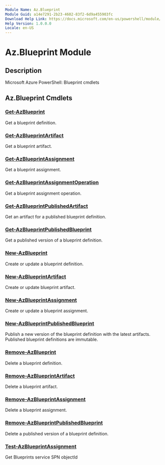 ```yaml
---
Module Name: Az.Blueprint
Module Guid: a14e7291-2b23-4602-83f2-6d9a455903fc
Download Help Link: https://docs.microsoft.com/en-us/powershell/module/az.blueprint
Help Version: 1.0.0.0
Locale: en-US
---
```


# Az.Blueprint Module
## Description
Microsoft Azure PowerShell: Blueprint cmdlets

## Az.Blueprint Cmdlets
### [Get-AzBlueprint](Get-AzBlueprint.md)
Get a blueprint definition.

### [Get-AzBlueprintArtifact](Get-AzBlueprintArtifact.md)
Get a blueprint artifact.

### [Get-AzBlueprintAssignment](Get-AzBlueprintAssignment.md)
Get a blueprint assignment.

### [Get-AzBlueprintAssignmentOperation](Get-AzBlueprintAssignmentOperation.md)
Get a blueprint assignment operation.

### [Get-AzBlueprintPublishedArtifact](Get-AzBlueprintPublishedArtifact.md)
Get an artifact for a published blueprint definition.

### [Get-AzBlueprintPublishedBlueprint](Get-AzBlueprintPublishedBlueprint.md)
Get a published version of a blueprint definition.

### [New-AzBlueprint](New-AzBlueprint.md)
Create or update a blueprint definition.

### [New-AzBlueprintArtifact](New-AzBlueprintArtifact.md)
Create or update blueprint artifact.

### [New-AzBlueprintAssignment](New-AzBlueprintAssignment.md)
Create or update a blueprint assignment.

### [New-AzBlueprintPublishedBlueprint](New-AzBlueprintPublishedBlueprint.md)
Publish a new version of the blueprint definition with the latest artifacts.
Published blueprint definitions are immutable.

### [Remove-AzBlueprint](Remove-AzBlueprint.md)
Delete a blueprint definition.

### [Remove-AzBlueprintArtifact](Remove-AzBlueprintArtifact.md)
Delete a blueprint artifact.

### [Remove-AzBlueprintAssignment](Remove-AzBlueprintAssignment.md)
Delete a blueprint assignment.

### [Remove-AzBlueprintPublishedBlueprint](Remove-AzBlueprintPublishedBlueprint.md)
Delete a published version of a blueprint definition.

### [Test-AzBlueprintAssignment](Test-AzBlueprintAssignment.md)
Get Blueprints service SPN objectId

